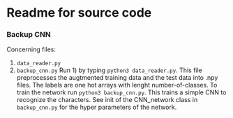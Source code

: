 # Readme for source code

### Backup CNN
Concerning files: 
1. ```data_reader.py```
2. ```backup_cnn.py```
Run 1) by typing ```python3 data_reader.py```. 
This file preprocesses the augtmented training data and the test data into .npy files. The labels are one hot arrays with lenght number-of-classes. 
To train the network run ```python3 backup_cnn.py```. This trains a simple CNN to recognize the characters. See init of the CNN_network class in ```backup_cnn.py``` for the hyper parameters of the network. 
